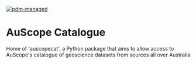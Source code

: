 [![pdm-managed](https://img.shields.io/endpoint?url=https%3A%2F%2Fcdn.jsdelivr.net%2Fgh%2Fpdm-project%2F.github%2Fbadge.json)](https://pdm-project.org)
# AuScope Catalogue
Home of 'auscopecat', a Python package that aims to allow access to AuScope's catalogue of geoscience datasets from sources all over Australia
